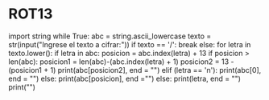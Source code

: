 
# ROT13
import string
while True:
    abc = string.ascii_lowercase
    texto = str(input("Ingrese el texto a  cifrar:"))
    if texto == '/':
        break
    else:
        for letra in texto.lower():
            if letra in abc:
                posicion = abc.index(letra) + 13
                if posicion > len(abc):
                    posicion1 = len(abc)-(abc.index(letra) + 1)
                    posicion2 = 13 - (posicion1 + 1)
                    print(abc[posicion2], 
                          end = "") 
                elif (letra == 'n'):
                    print(abc[0], end = "")
                else:
                    print(abc[posicion], end ="")
            else:
                print(letra, end = "")
      print("")
